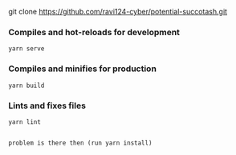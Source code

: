 
git clone https://github.com/ravi124-cyber/potential-succotash.git

### Compiles and hot-reloads for development
```
yarn serve
```

### Compiles and minifies for production
```
yarn build
```

### Lints and fixes files
```
yarn lint


problem is there then (run yarn install)
```

